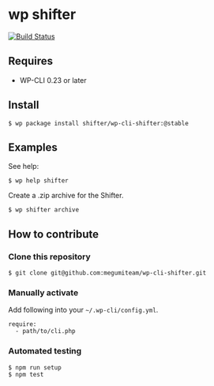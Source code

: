 # wp shifter

[![Build Status](https://travis-ci.org/getshifter/wp-cli-shifter.svg?branch=master)](https://travis-ci.org/getshifter/wp-cli-shifter)

## Requires

* WP-CLI 0.23 or later

## Install

```
$ wp package install shifter/wp-cli-shifter:@stable
```

## Examples

See help:

```
$ wp help shifter
```

Create a .zip archive for the Shifter.

```
$ wp shifter archive
```

## How to contribute

### Clone this repository

```
$ git clone git@github.com:megumiteam/wp-cli-shifter.git
```

### Manually activate

Add following into your `~/.wp-cli/config.yml`.

```
require:
  - path/to/cli.php
```

### Automated testing

```
$ npm run setup
$ npm test
```
